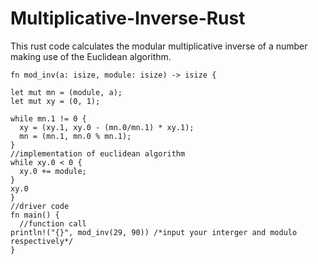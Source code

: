 # Multiplicative-Inverse-Rust 
This rust code calculates the modular multiplicative inverse of a number making use of the Euclidean algorithm.

    fn mod_inv(a: isize, module: isize) -> isize {

    let mut mn = (module, a);
    let mut xy = (0, 1);
   
    while mn.1 != 0 {
      xy = (xy.1, xy.0 - (mn.0/mn.1) * xy.1);
      mn = (mn.1, mn.0 % mn.1);
    }
    //implementation of euclidean algorithm
    while xy.0 < 0 {
      xy.0 += module;
    }
    xy.0
    }
    //driver code
    fn main() {
      //function call
    println!("{}", mod_inv(29, 90)) /*input your interger and modulo respectively*/
    }
